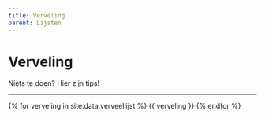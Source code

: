 ```yaml
---
title: Verveling
parent: Lijsten
---
```


# Verveling

Niets te doen? Hier zijn tips!

---

{% for verveling in site.data.verveellijst %}
{{ verveling  }}
{% endfor %}
